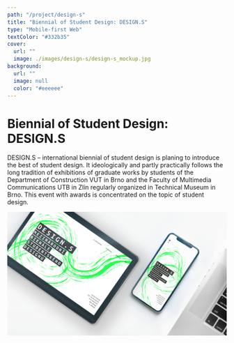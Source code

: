 ```yaml
---
path: "/project/design-s"
title: "Biennial of Student Design: DESIGN.S"
type: "Mobile-first Web"
textColor: "#332b35"
cover:
  url: ""
  image: ./images/design-s/design-s_mockup.jpg
background:
  url: ""
  image: null
  color: "#eeeeee"
---
```


# Biennial of Student Design: DESIGN.S

DESIGN.S – international biennial of student design is planing to introduce the best of student design. It ideologically and partly practically follows the long tradition of exhibitions of graduate works by students of the Department of Construction VUT in Brno and the Faculty of Multimedia Communications UTB in Zlín regularly organized in Technical Museum in Brno. This event with awards is concentrated on the topic of student design.

<full-width color="#fff">

  ![Screenshoty](./images/design-s/design-s_mockup.jpg)

</full-width>
